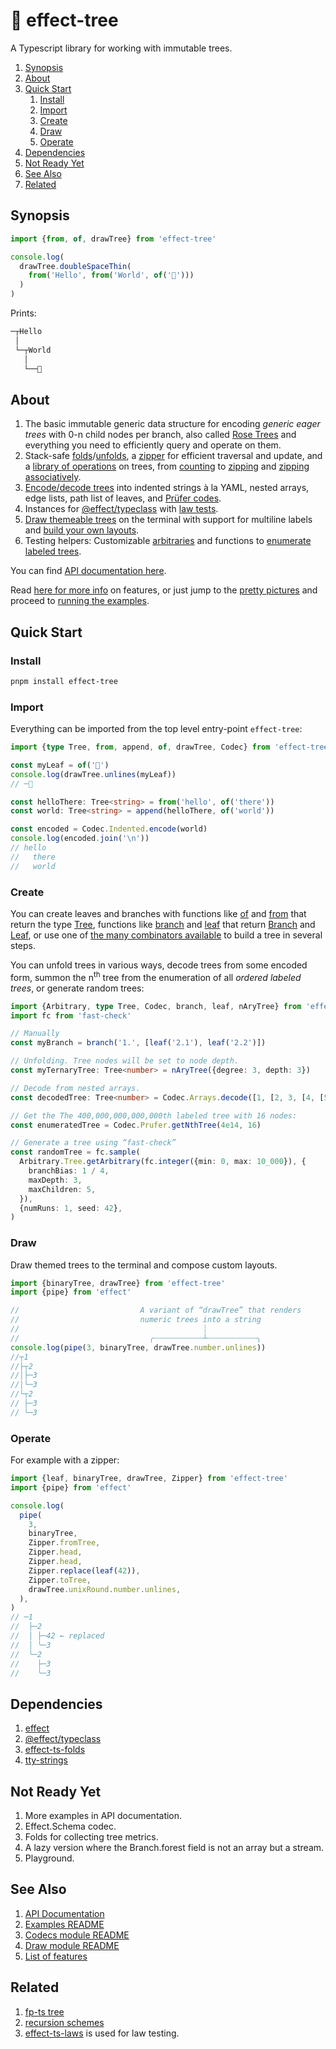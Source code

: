 # 🌳 effect-tree

A Typescript library for working with immutable trees.

1. [Synopsis](#synopsis)
2. [About](#about)
3. [Quick Start](#quick-start)
   1. [Install](#install)
   2. [Import](#import)
   3. [Create](#create)
   4. [Draw](#draw)
   5. [Operate](#operate)
4. [Dependencies](#dependencies)
5. [Not Ready Yet](#not-ready-yet)
6. [See Also](#see-also)
7. [Related](#related)

## Synopsis

```ts
import {from, of, drawTree} from 'effect-tree'

console.log(
  drawTree.doubleSpaceThin(
    from('Hello', from('World', of('🌳')))
  )
)
```

Prints:

```txt
─┬Hello
 │
 └─┬World
   │
   └──🌳
```

## About

1. The basic immutable generic data structure for encoding _generic eager trees_ with 0-n child nodes per branch, also called [Rose Trees](https://en.wikipedia.org/wiki/Rose_tree) and everything you need to efficiently query and operate on them.
1. Stack-safe [folds](https://github.com/middle-ages/effect-tree/blob/main/src/folds.ts)/[unfolds](https://github.com/middle-ages/effect-tree/blob/main/src/unfolds.ts), a [zipper](https://www.st.cs.uni-saarland.de/edu/seminare/2005/advanced-fp/docs/huet-zipper.pdf) for efficient traversal and update, and a [library of operations](https://github.com/middle-ages/effect-tree/blob/main/src/ops.ts) on trees, from [counting](https://github.com/middle-ages/effect-tree/blob/main/src/ops/counts.ts) to [zipping](https://github.com/middle-ages/effect-tree/blob/main/src/ops) and [zipping associatively](https://github.com/middle-ages/effect-tree/blob/main/src/ops/zipThese.ts).
1. [Encode/decode trees](https://middle-ages.github.io/effect-tree-docs/modules/Codec.html) into indented strings à la YAML, nested arrays, edge lists, path list of leaves, and [Prüfer codes](https://www.math.nagoya-u.ac.jp/~richard/teaching/s2024/SML_Tue_Tai_1.pdf).
1. Instances for [@effect/typeclass](https://github.com/Effect-TS/effect/blob/main/packages/typeclass/README.md) with [law tests](https://github.com/middle-ages/effect-tree/blob/main/src/instances/laws.test.ts).
1. [Draw themeable trees](https://github.com/middle-ages/effect-tree/blob/main/src/draw/tree.test.ts) on the terminal with support for multiline labels and [build your own layouts](https://github.com/middle-ages/effect-tree/blob/main/examples/layout.ts).
1. Testing helpers: Customizable [arbitraries](https://github.com/middle-ages/effect-tree/blob/main/src/arbitrary/Tree/options.ts) and functions to [enumerate labeled trees](https://github.com/middle-ages/effect-tree/blob/main/src/codec/prufer/enumerate.ts).

You can find [API documentation here](https://middle-ages.github.io/effect-tree-docs).

Read [here for more info](docs/features.md) on features, or just jump to the [pretty pictures](docs/features.md#drawing-trees) and proceed to [running the examples](examples/README.md).

## Quick Start

### Install

```sh
pnpm install effect-tree
```

### Import

Everything can be imported from the top level entry-point `effect-tree`:

```ts
import {type Tree, from, append, of, drawTree, Codec} from 'effect-tree'

const myLeaf = of('🍁')
console.log(drawTree.unlines(myLeaf))
// ─🍁

const helloThere: Tree<string> = from('hello', of('there'))
const world: Tree<string> = append(helloThere, of('world'))

const encoded = Codec.Indented.encode(world)
console.log(encoded.join('\n'))
// hello
//   there
//   world
```

### Create

You can create leaves and branches with functions like [of](https://middle-ages.github.io/effect-tree-docs/variables/index.of.html) and [from](https://middle-ages.github.io/effect-tree-docs/functions/index.from.html) that return the type [Tree](https://middle-ages.github.io/effect-tree-docs/types/effect-tree.Tree.html), functions like [branch](https://middle-ages.github.io/effect-tree-docs/functions/effect-tree.branch.html) and [leaf](https://middle-ages.github.io/effect-tree-docs/functions/effect-tree.leaf.html) that return [Branch](https://middle-ages.github.io/effect-tree-docs/types/effect-tree.Branch.html) and [Leaf](https://middle-ages.github.io/effect-tree-docs/types/effect-tree.Leaf.html), or use one of [the many combinators available](https://middle-ages.github.io/effect-tree-docs/modules/effect-tree.html) to build a tree in several steps.

You can unfold trees in various ways, decode trees from some encoded form, summon the n<sup>th</sup> tree from the enumeration of all _ordered labeled trees_, or generate random trees:

```ts
import {Arbitrary, type Tree, Codec, branch, leaf, nAryTree} from 'effect-tree'
import fc from 'fast-check'

// Manually
const myBranch = branch('1.', [leaf('2.1'), leaf('2.2')])

// Unfolding. Tree nodes will be set to node depth.
const myTernaryTree: Tree<number> = nAryTree({degree: 3, depth: 3})

// Decode from nested arrays.
const decodedTree: Tree<number> = Codec.Arrays.decode([1, [2, 3, [4, [5, 6]]]])

// Get the The 400,000,000,000,000th labeled tree with 16 nodes:
const enumeratedTree = Codec.Prufer.getNthTree(4e14, 16)

// Generate a tree using “fast-check”
const randomTree = fc.sample(
  Arbitrary.Tree.getArbitrary(fc.integer({min: 0, max: 10_000}), {
    branchBias: 1 / 4,
    maxDepth: 3,
    maxChildren: 5,
  }),
  {numRuns: 1, seed: 42},
)
```

### Draw

Draw themed trees to the terminal and compose custom layouts.

```ts
import {binaryTree, drawTree} from 'effect-tree'
import {pipe} from 'effect'

//                           A variant of “drawTree” that renders
//                           numeric trees into a string
//                                         ┊
//                             ╭┄┄┄┄┄┄┄┄┄┄┄┴┄┄┄┄┄┄┄┄┄┄┄╮
console.log(pipe(3, binaryTree, drawTree.number.unlines))
//┬1
//├┬2
//│├─3
//│└─3
//└┬2
// ├─3
// └─3
```

### Operate

For example with a zipper:

```ts
import {leaf, binaryTree, drawTree, Zipper} from 'effect-tree'
import {pipe} from 'effect'

console.log(
  pipe(
    3,
    binaryTree,
    Zipper.fromTree,
    Zipper.head,
    Zipper.head,
    Zipper.replace(leaf(42)),
    Zipper.toTree,
    drawTree.unixRound.number.unlines,
  ),
)
// ─1
//  ├─2
//  │ ├─42 ← replaced
//  │ ╰─3
//  ╰─2
//    ├─3
//    ╰─3
```

## Dependencies

1. [effect](https://www.npmjs.com/package/effect)
1. [@effect/typeclass](https://www.npmjs.com/package/@effect/typeclass)
1. [effect-ts-folds](https://github.com/middle-ages/effect-ts-folds)
1. [tty-strings](https://www.npmjs.com/package/tty-strings)

## Not Ready Yet

1. More examples in API documentation.
1. Effect.Schema codec.
1. Folds for collecting tree metrics.
1. A lazy version where the Branch.forest field is not an array but a stream.
1. Playground.

## See Also

1. [API Documentation](https://middle-ages.github.io/effect-tree-docs)
1. [Examples README](examples/README.md)
1. [Codecs module README](src/codec/README.md)
1. [Draw module README](src/draw/README.md)
1. [List of features](docs/features.md)

## Related

1. [fp-ts tree](https://gcanti.github.io/fp-ts/modules/Tree.ts.html)
1. [recursion schemes](https://hackage.haskell.org/package/recursion-schemes)
1. [effect-ts-laws](https://middle-ages.github.io/effect-ts-laws-docs/catalog-of-laws.html)
   is used for law testing.
